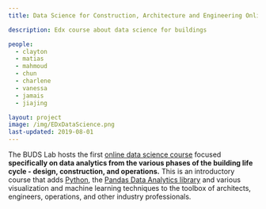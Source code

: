 ```yaml
---
title: Data Science for Construction, Architecture and Engineering Online EDx Course

description: Edx course about data science for buildings

people:
  - clayton
  - matias
  - mahmoud
  - chun
  - charlene
  - vanessa
  - jamais
  - jiajing

layout: project
image: /img/EDxDataScience.png
last-updated: 2019-08-01
---
```


The BUDS Lab hosts the first [online data science course](https://www.edx.org/course/Data-Science-for-Construction-Architecture-and-Engineering) focused **specifically on data analytics from the various phases of the building life cycle - design, construction, and operations.** This is an introductory course that adds [Python](https://www.python.org/), the [Pandas Data Analytics library](https://pandas.pydata.org/) and various visualization and machine learning techniques to the toolbox of architects, engineers, operations, and other industry professionals.